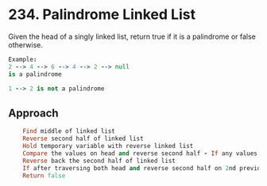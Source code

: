 # 234. Palindrome Linked List

Given the head of a singly linked list, return true if it is a palindrome or false otherwise.

```coffee
Example: 
2 --> 4 --> 6 --> 4 --> 2 --> null 
is a palindrome

1 --> 2 is not a palindrome

```

## Approach

```rb
    Find middle of linked list
    Reverse second half of linked list
    Hold temporary variable with reverse linked list
    Compare the values on head and reverse second half - If any values not match break the loop as its not palindrome
    Reverse back the second half of linked list
    If after traversing both head and reverse second half on 2nd previous step pointers are both null, return true
    Return false
    


```
